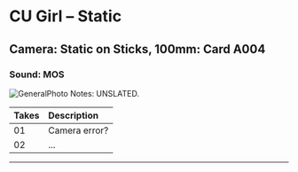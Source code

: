 # CU Girl – Static

## Camera: Static on Sticks, 100mm: Card A004

### Sound: MOS

![GeneralPhoto][]
Notes: UNSLATED.

| Takes | Description |
|:---|:----|
| 01 | Camera error? |
| 02 | ... |

----


[GeneralPhoto]:  https://github.com/jingleheimer/CelebrateForever/images/1C.JPG